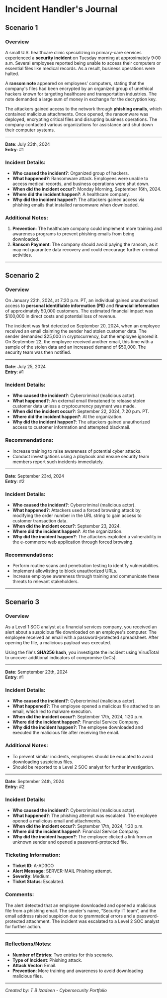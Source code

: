 # Incident Handler's Journal

## Scenario 1

### Overview
A small U.S. healthcare clinic specializing in primary-care services experienced a **security incident** on Tuesday morning at approximately 9:00 a.m. Several employees reported being unable to access their computers or essential files like medical records. As a result, business operations were halted.

A **ransom note** appeared on employees’ computers, stating that the company's files had been encrypted by an organized group of unethical hackers known for targeting healthcare and transportation industries. The note demanded a large sum of money in exchange for the decryption key.

The attackers gained access to the network through **phishing emails**, which contained malicious attachments. Once opened, the ransomware was deployed, encrypting critical files and disrupting business operations. The company contacted various organizations for assistance and shut down their computer systems.

---

**Date**: July 23th, 2024  
**Entry**: #1

### Incident Details:
- **Who caused the incident?**: Organized group of hackers.
- **What happened?**: Ransomware attack. Employees were unable to access medical records, and business operations were shut down.
- **When did the incident occur?**: Monday Morning, September 16th, 2024.
- **Where did the incident happen?**: A healthcare company.
- **Why did the incident happen?**: The attackers gained access via phishing emails that installed ransomware when downloaded.

### Additional Notes:
1. **Prevention**: The healthcare company could implement more training and awareness programs to prevent phishing emails from being downloaded.
2. **Ransom Payment**: The company should avoid paying the ransom, as it may not guarantee data recovery and could encourage further criminal activities.

---

## Scenario 2

### Overview
On January 22th, 2024, at 7:20 p.m. PT, an individual gained unauthorized access to **personal identifiable information (PII)** and **financial information** of approximately 50,000 customers. The estimated financial impact was $100,000 in direct costs and potential loss of revenue.

The incident was first detected on September 20, 2024, when an employee received an email claiming the sender had stolen customer data. The sender demanded $25,000 in cryptocurrency, but the employee ignored it. On September 22, the employee received another email, this time with a sample of the stolen data and an increased demand of $50,000. The security team was then notified.

---

**Date**: July 25, 2024  
**Entry**: #1

### Incident Details:
- **Who caused the incident?**: Cybercriminal (malicious actor).
- **What happened?**: An external email threatened to release stolen customer data unless a cryptocurrency payment was made.
- **When did the incident occur?**: September 22, 2024, 7:20 p.m. PT.
- **Where did the incident happen?**: At the organization.
- **Why did the incident happen?**: The attackers gained unauthorized access to customer information and attempted blackmail.

### Recommendations:
- Increase training to raise awareness of potential cyber attacks.
- Conduct investigations using a playbook and ensure security team members report such incidents immediately.

---

**Date**: September 23rd, 2024  
**Entry**: #2

### Incident Details:
- **Who caused the incident?**: Cybercriminal (malicious actor).
- **What happened?**: Attackers used a forced browsing attack by modifying the order number in the URL string to gain access to customer transaction data.
- **When did the incident occur?**: September 23, 2024.
- **Where did the incident happen?**: At the organization.
- **Why did the incident happen?**: The attackers exploited a vulnerability in the e-commerce web application through forced browsing.

### Recommendations:
- Perform routine scans and penetration testing to identify vulnerabilities.
- Implement allowlisting to block unauthorized URLs.
- Increase employee awareness through training and communicate these threats to relevant stakeholders.

---

## Scenario 3

### Overview
As a Level 1 SOC analyst at a financial services company, you received an alert about a suspicious file downloaded on an employee's computer. The employee received an email with a password-protected spreadsheet. After opening the file, a malicious payload was executed.

Using the file's **SHA256 hash**, you investigate the incident using VirusTotal to uncover additional indicators of compromise (IoCs).

---

**Date**: Semptember 23th, 2024  
**Entry**: #1

### Incident Details:
- **Who caused the incident?**: Cybercriminal (malicious actor).
- **What happened?**: The employee opened a malicious file attached to an email, which led to malware execution.
- **When did the incident occur?**: September 17th, 2024, 1:20 p.m.
- **Where did the incident happen?**: Financial Service Company.
- **Why did the incident happen?**: The employee downloaded and executed the malicious file after receiving the email.

### Additional Notes:
- To prevent similar incidents, employees should be educated to avoid downloading suspicious files.
- Should be reported to a Level 2 SOC analyst for further investigation.

---

**Date**: September 24th, 2024  
**Entry**: #2

### Incident Details:
- **Who caused the incident?**: Cybercriminal (malicious actor).
- **What happened?**: The phishing attempt was escalated. The employee opened a malicious email and attachments.
- **When did the incident occur?**: September 17th, 2024, 1:20 p.m.
- **Where did the incident happen?**: Financial Service Company.
- **Why did the incident happen?**: The employee clicked a link from an unknown sender and opened a password-protected file.

### Ticketing Information:
- **Ticket ID**: A-AD3CO
- **Alert Message**: SERVER-MAIL Phishing attempt.
- **Severity**: Medium.
- **Ticket Status**: Escalated.

### Comments:
The alert detected that an employee downloaded and opened a malicious file from a phishing email. The sender's name, “Security IT team”, and the email address raised suspicion due to grammatical errors and a password-protected attachment. The incident was escalated to a Level 2 SOC analyst for further action.

---

### Reflections/Notes:
- **Number of Entries**: Two entries for this scenario.
- **Type of Incident**: Phishing attack.
- **Attack Vector**: Email.
- **Prevention**: More training and awareness to avoid downloading malicious files.

---

*Created by: T B Izadeen - Cybersecurity Portfolio*
